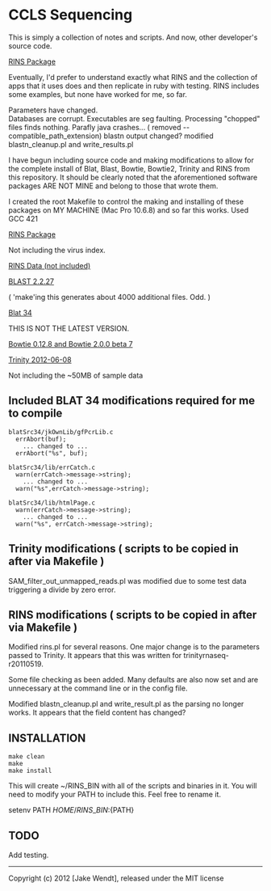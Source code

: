 # CCLS Sequencing

This is simply a collection of notes and scripts.
And now, other developer's source code.


[RINS Package](http://khavarilab.stanford.edu/resources.html)

Eventually, I'd prefer to understand exactly what RINS and the
collection of apps that it uses does and then replicate in ruby
with testing.  RINS includes some examples, but none have
worked for me, so far.

Parameters have changed.  
Databases are corrupt.
Executables are seg faulting.
Processing "chopped" files finds nothing.
Parafly java crashes...
 	( removed --compatible_path_extension)
blastn output changed?
	modified blastn_cleanup.pl and write_results.pl




I have begun including source code and making modifications to allow
for the complete install of Blat, Blast, Bowtie, Bowtie2, Trinity and RINS
from this repository.  It should be clearly noted that the aforementioned
software packages ARE NOT MINE and belong to those that wrote them.

I created the root Makefile to control the making and installing of these 
packages on MY MACHINE (Mac Pro 10.6.8) and so far this works.
Used GCC 421



[RINS Package](http://khavarilab.stanford.edu/resources.html)

Not including the virus index.

[RINS Data (not included)](https://s3.amazonaws.com/changseq/kqu/rins/rins.tar.gz)

[BLAST 2.2.27](http://blast.ncbi.nlm.nih.gov/Blast.cgi?PAGE_TYPE=BlastDocs&DOC_TYPE=Download)

( 'make'ing this generates about 4000 additional files.  Odd. )
 
[Blat 34](http://users.soe.ucsc.edu/~kent/src/)

THIS IS NOT THE LATEST VERSION.

[Bowtie 0.12.8 and Bowtie 2.0.0 beta 7](http://bowtie-bio.sourceforge.net/)

[Trinity 2012-06-08](http://trinityrnaseq.sourceforge.net)

Not including the ~50MB of sample data

## Included BLAT 34 modifications required for me to compile

	blatSrc34/jkOwnLib/gfPcrLib.c
	  errAbort(buf);
	    ... changed to ...
	  errAbort("%s", buf);

	blatSrc34/lib/errCatch.c
	  warn(errCatch->message->string);
	    ... changed to ...
	  warn("%s",errCatch->message->string);

	blatSrc34/lib/htmlPage.c
	  warn(errCatch->message->string);
	    ... changed to ...
	  warn("%s", errCatch->message->string);



## Trinity modifications ( scripts to be copied in after via Makefile )

SAM\_filter\_out\_unmapped\_reads.pl was modified due to some test
data triggering a divide by zero error.


## RINS modifications ( scripts to be copied in after via Makefile )

Modified rins.pl for several reasons.  One major change is to the parameters
passed to Trinity.  It appears that this was written for trinityrnaseq-r20110519.

Some file checking as been added.  Many defaults are also now set and are
unnecessary at the command line or in the config file.

Modified blastn\_cleanup.pl and write\_result.pl as the parsing no longer works.
It appears that the field content has changed?


## INSTALLATION

	make clean
	make 
	make install


This will create ~/RINS\_BIN with all of the scripts and binaries in it.
You will need to modify your PATH to include this.  Feel free to rename it.

setenv PATH ${HOME}/RINS\_BIN:${PATH}


## TODO

Add testing.


----------
Copyright (c) 2012 [Jake Wendt], released under the MIT license
